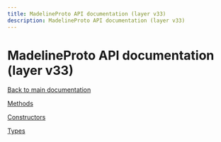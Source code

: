 ```yaml
---
title: MadelineProto API documentation (layer v33)
description: MadelineProto API documentation (layer v33)
---
```

# MadelineProto API documentation (layer v33)  

[Back to main documentation](..)  


[Methods](methods/)

[Constructors](constructors/)

[Types](types/)